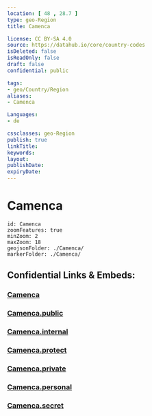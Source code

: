 ```yaml
---
location: [ 48 , 28.7 ] 
type: geo-Region
title: Camenca

license: CC BY-SA 4.0
source: https://datahub.io/core/country-codes
isDeleted: false
isReadOnly: false
draft: false
confidential: public

tags:
- geo/Country/Region
aliases:
- Camenca

Languages:
- de

cssclasses: geo-Region
publish: true
linkTitle: 
keywords: 
layout: 
publishDate: 
expiryDate: 
---
```


# Camenca

```leaflet
id: Camenca
zoomFeatures: true 
minZoom: 2 
maxZoom: 18
geojsonFolder: ./Camenca/
markerFolder: ./Camenca/
```


## Confidential Links & Embeds: 

### [Camenca](/_Standards/Earth/Continent/Europe/Europe~East/Moldova/Districts~Moldova/Camenca.md) 

### [Camenca.public](/_public/Earth/Continent/Europe/Europe~East/Moldova/Districts~Moldova/Camenca.public.md) 

### [Camenca.internal](/_internal/Earth/Continent/Europe/Europe~East/Moldova/Districts~Moldova/Camenca.internal.md) 

### [Camenca.protect](/_protect/Earth/Continent/Europe/Europe~East/Moldova/Districts~Moldova/Camenca.protect.md) 

### [Camenca.private](/_private/Earth/Continent/Europe/Europe~East/Moldova/Districts~Moldova/Camenca.private.md) 

### [Camenca.personal](/_personal/Earth/Continent/Europe/Europe~East/Moldova/Districts~Moldova/Camenca.personal.md) 

### [Camenca.secret](/_secret/Earth/Continent/Europe/Europe~East/Moldova/Districts~Moldova/Camenca.secret.md)

